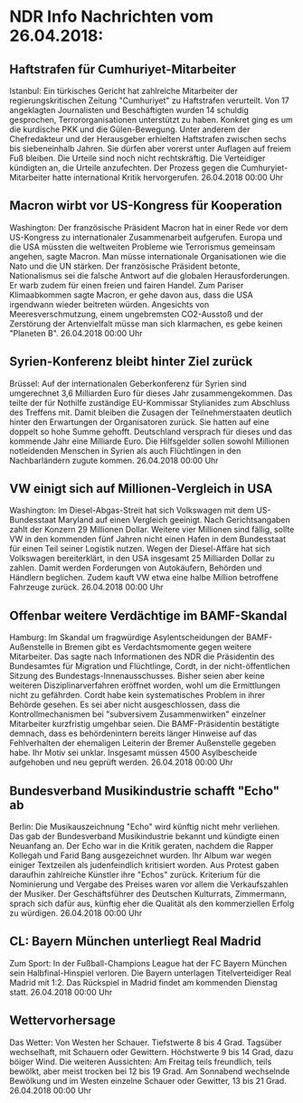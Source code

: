 # NDR Info Nachrichten vom 26.04.2018:


## Haftstrafen für Cumhuriyet-Mitarbeiter
Istanbul: Ein türkisches Gericht hat zahlreiche Mitarbeiter der regierungskritischen Zeitung "Cumhuriyet" zu Haftstrafen verurteilt. Von 17 angeklagten Journalisten und Beschäftigten wurden 14 schuldig gesprochen, Terrororganisationen unterstützt zu haben. Konkret ging es um die kurdische PKK und die Gülen-Bewegung. Unter anderem der Chefredakteur und der Herausgeber erhielten Haftstrafen zwischen sechs bis siebeneinhalb Jahren. Sie dürfen aber vorerst unter Auflagen auf freiem Fuß bleiben. Die Urteile sind noch nicht rechtskräftig. Die Verteidiger kündigten an, die Urteile anzufechten. Der Prozess gegen die Cumhuryiet-Mitarbeiter hatte international Kritik hervorgerufen. 26.04.2018 00:00 Uhr 

## Macron wirbt vor US-Kongress für Kooperation
Washington: Der französische Präsident Macron hat in einer Rede vor dem US-Kongress zu internationaler Zusammenarbeit aufgerufen. Europa und die USA müssten die weltweiten Probleme wie Terrorismus gemeinsam angehen, sagte Macron. Man müsse internationale Organisationen wie die Nato und die UN stärken. Der französische Präsident betonte, Nationalismus sei die falsche Antwort auf die globalen Herausforderungen. Er warb zudem für einen freien und fairen Handel. Zum Pariser Klimaabkommen sagte Macron, er gehe davon aus, dass die USA irgendwann wieder beitreten würden. Angesichts von Meeresverschmutzung, einem ungebremsten CO2-Ausstoß und der Zerstörung der Artenvielfalt müsse man sich klarmachen, es gebe keinen "Planeten B". 26.04.2018 00:00 Uhr 

## Syrien-Konferenz bleibt hinter Ziel zurück
Brüssel: Auf der internationalen Geberkonferenz für Syrien sind umgerechnet 3,6 Milliarden Euro für dieses Jahr zusammengekommen. Das teilte der für Nothilfe zuständige EU-Kommissar Stylianides zum Abschluss des Treffens mit. Damit bleiben die Zusagen der Teilnehmerstaaten deutlich hinter den Erwartungen der Organisatoren zurück. Sie hatten auf eine doppelt so hohe Summe gehofft. Deutschland versprach für dieses und das kommende Jahr eine Milliarde Euro. Die Hilfsgelder sollen sowohl Millionen notleidenden Menschen in Syrien als auch Flüchtlingen in den Nachbarländern zugute kommen. 26.04.2018 00:00 Uhr 

## VW einigt sich auf Millionen-Vergleich in USA
Washington: Im Diesel-Abgas-Streit hat sich Volkswagen mit dem US-Bundesstaat Maryland auf einen Vergleich geeinigt. Nach Gerichtsangaben zahlt der Konzern 29 Millionen Dollar. Weitere vier Millionen sind fällig, sollte VW in den kommenden fünf Jahren nicht einen Hafen in dem Bundesstaat für einen Teil seiner Logistik nutzen. Wegen der Diesel-Affäre hat sich Volkswagen bereiterklärt, in den USA insgesamt 25 Milliarden Dollar zu zahlen. Damit werden Forderungen von Autokäufern, Behörden und Händlern beglichen. Zudem kauft VW etwa eine halbe Million betroffene Fahrzeuge zurück. 26.04.2018 00:00 Uhr 

## Offenbar weitere Verdächtige im BAMF-Skandal
Hamburg:	Im Skandal um fragwürdige Asylentscheidungen der BAMF-Außenstelle in Bremen gibt es Verdachtsmomente gegen weitere Mitarbeiter. Das sagte nach Informationen des NDR die Präsidentin des Bundesamtes für Migration und Flüchtlinge, Cordt, in der nicht-öffentlichen Sitzung des Bundestags-Innenausschusses. Bisher seien aber keine weiteren Disziplinarverfahren eröffnet worden, wohl um die Ermittlungen nicht zu gefährden. Cordt habe kein systematisches Problem in ihrer Behörde gesehen. Es sei aber nicht ausgeschlossen, dass die Kontrollmechanismen bei "subversivem Zusammenwirken" einzelner Mitarbeiter kurzfristig umgehbar seien. Die BAMF-Präsidentin bestätigte demnach, dass es behördenintern bereits länger Hinweise auf das Fehlverhalten der ehemaligen Leiterin der Bremer Außenstelle gegeben habe. Ihr Motiv sei unklar. Insgesamt müssen 4500 Asylbescheide aufgehoben und neu geprüft werden. 26.04.2018 00:00 Uhr 

## Bundesverband Musikindustrie schafft "Echo" ab
Berlin:	Die Musikauszeichnung "Echo" wird künftig nicht mehr verliehen. Das gab der Bundesverband Musikindustrie bekannt und kündigte einen Neuanfang an. Der Echo war in die Kritik geraten, nachdem die Rapper Kollegah und Farid Bang ausgezeichnet wurden. Ihr Album war wegen einiger Textzeilen als judenfeindlich kritisiert worden. Aus Protest gaben daraufhin zahlreiche Künstler ihre "Echos" zurück. Kriterium für die Nominierung und Vergabe des Preises waren vor allem die Verkaufszahlen der Musiker. Der Geschäftsführer des Deutschen Kulturrats, Zimmermann, sprach sich dafür aus, künftig eher die Qualität als den kommerziellen Erfolg zu würdigen. 26.04.2018 00:00 Uhr 

## CL: Bayern München unterliegt Real Madrid
Zum Sport: In der Fußball-Champions League hat der FC Bayern München sein Halbfinal-Hinspiel verloren. Die Bayern unterlagen Titelverteidiger Real Madrid mit 1:2. Das Rückspiel in Madrid findet am kommenden Dienstag statt. 26.04.2018 00:00 Uhr 

## Wettervorhersage
Das Wetter: Von Westen her Schauer. Tiefstwerte 8 bis 4 Grad. Tagsüber wechselhaft, mit Schauern oder Gewittern. Höchstwerte 9 bis 14 Grad, dazu böiger Wind. Die weiteren Aussichten: Am Freitag teils freundlich, teils bewölkt, aber meist trocken bei 12 bis 19 Grad. Am Sonnabend wechselnde Bewölkung und im Westen einzelne Schauer oder Gewitter, 13 bis 21 Grad. 26.04.2018 00:00 Uhr 
